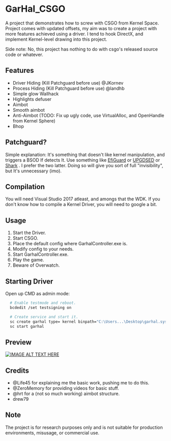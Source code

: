# GarHal_CSGO
A project that demonstrates how to screw with CSGO from Kernel Space.
Project comes with updated offsets, my aim was to create a project with more features achieved using a driver.
I tend to hook DirectX, and implement Kernel-level drawing into this project.

Side note: No, this project has nothing to do with csgo's released source code or whatever.

## Features
* Driver Hiding (Kill Patchguard before use) @JKornev
* Process Hiding (Kill Patchguard before use) @landhb
* Simple glow Wallhack
* Highlights defuser
* Aimbot
* Smooth aimbot
* Anti-Aimbot (TODO: Fix up ugly code, use VirtualAlloc, and OpenHandle from Kernel Sphere)
* Bhop

## Patchguard?
Simple explanation: It's something that doesn't like kernel manipulation, and triggers a BSOD If detects It.
Use something like [EfiGuard](https://github.com/Mattiwatti/EfiGuard) or [UPGDSED](https://github.com/hfiref0x/UPGDSED) or [Shark](https://github.com/9176324/Shark) . I prefer the two latter.
Doing so will give you sort of full "invisibility", but It's unnecessary (imo).

## Compilation
You will need Visual Studio 2017 atleast, and amongs that the WDK. If you don't know how to compile a Kernel Driver, you will need to google a bit.

## Usage
1. Start the Driver.
2. Start CSGO.
3. Place the default config where GarhalController.exe is.
4. Modify config to your needs.
5. Start GarhalController.exe.
6. Play the game.
7. Beware of Overwatch.

## Starting Driver
Open up CMD as admin mode:
```Bash
  # Enable testmode and reboot.
  bcdedit /set testsigning on

  # Create service and start it.
  sc create garhal type= kernel binpath="C:\Users...\Desktop\garhal.sys"
  sc start garhal
```

## Preview
[![IMAGE ALT TEXT HERE](https://img.youtube.com/vi/ADj12ykKq-o/0.jpg)](https://www.youtube.com/watch?v=ADj12ykKq-o)

## Credits
* @Life45 for explaining me the basic work, pushing me to do this.
* @ZeroMemory for providing videos for basic stuff.
* @hrt for a (not so much working) aimbot structure.
* drew79

## Note
The project is for research purposes only and is not suitable for production environments, misusage, or commercial use.
